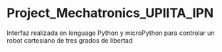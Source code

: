 # Project_Mechatronics_UPIITA_IPN
Interfaz realizada en lenguage Python y microPython para controlar un robot cartesiano de tres grados de libertad
